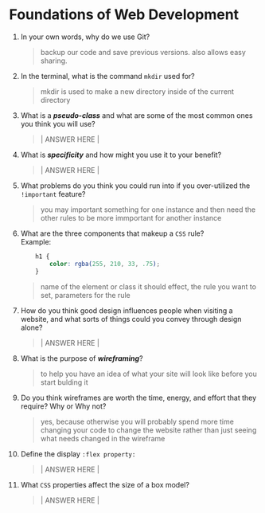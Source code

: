 # Foundations of Web Development
01. In your own words, why do we use Git?
    > backup our code and save previous versions. also allows easy sharing.

02. In the terminal, what is the command `mkdir` used for?
    > mkdir is used to make a new directory inside of the current directory

03. What is a ***pseudo-class*** and what are some of the most common ones you think you will use?
    > | ANSWER HERE |

04. What is ***specificity*** and how might you use it to your benefit?
    > | ANSWER HERE |

05. What problems do you think you could run into if you over-utilized the `!important` feature?
    > you may important something for one instance and then need the other rules to be more immportant for another instance

06. What are the three components that makeup a `CSS` rule? <br> Example:

    ```css
        h1 {
            color: rgba(255, 210, 33, .75);
        }
    ```

    > name of the element or class it should effect, the rule you want to set, parameters for the rule

07. How do you think good design influences people when visiting a website, and what sorts of things could you convey through design alone?
    > | ANSWER HERE |

08. What is the purpose of ***wireframing***?
    > to help you have an idea of what your site will look like before you start bulding it

09. Do you think wireframes are worth the time, energy, and effort that they require? Why or Why not?
    > yes, because otherwise you will probably spend more time changing your code to change the website rather than just seeing what needs changed in the wireframe

10. Define the display `:flex property:`
    > | ANSWER HERE |

11. What `CSS` properties affect the size of a box model?
    > | ANSWER HERE |
